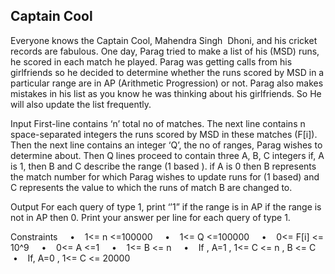 ## Captain Cool
Everyone knows the Captain Cool, Mahendra Singh  Dhoni, and his cricket records are fabulous. One day, Parag tried to make a list of his (MSD) runs, he scored in each match he played.
Parag was getting calls from his girlfriends so he decided to determine whether the runs scored by MSD in a particular range are in AP (Arithmetic Progression) or not. Parag also makes mistakes in his list as you know he was thinking about his girlfriends. So He will also update the list frequently.

Input
First-line contains ‘n’ total no of matches. The next line contains n space-separated integers the runs scored by MSD in these matches (F[i]). Then the next line contains an integer ‘Q’, the no of ranges, Parag wishes to determine about.
Then Q lines proceed to contain three A, B, C integers if, A is 1, then B and C describe the range (1 based ). if A is 0 then B represents the match number for which Parag wishes to update runs for (1 based) and C represents the value to which the runs of match B are changed to.

Output
For each query of type 1, print ‘’1” if the range is in AP if the range is not in AP then 0. Print your answer per line for each query of type 1.

Constraints
    •    1<= n <=100000
    •    1<= Q <=100000
    •    0<= F[i] <= 10^9
    •    0<= A <=1
    •    1<= B <= n
    •    If , A=1 , 1<= C <= n , B <= C
    •    If, A=0 , 1<= C <= 20000


